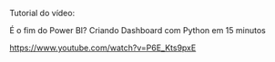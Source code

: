 Tutorial do vídeo:

É o fim do Power BI? Criando Dashboard com Python em 15 minutos

https://www.youtube.com/watch?v=P6E_Kts9pxE
